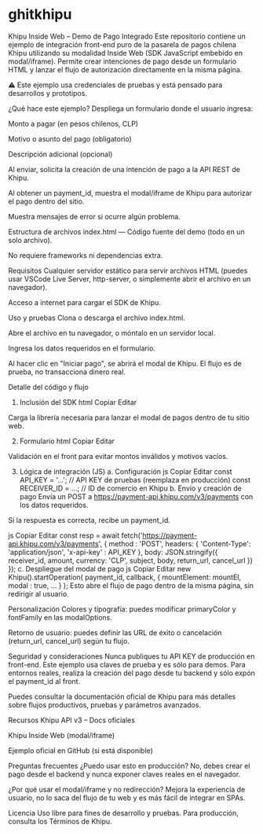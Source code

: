 # ghitkhipu

Khipu Inside Web – Demo de Pago Integrado
Este repositorio contiene un ejemplo de integración front-end puro de la pasarela de pagos chilena Khipu utilizando su modalidad Inside Web (SDK JavaScript embebido en modal/iframe). Permite crear intenciones de pago desde un formulario HTML y lanzar el flujo de autorización directamente en la misma página.

⚠️ Este ejemplo usa credenciales de pruebas y está pensado para desarrollos y prototipos.

¿Qué hace este ejemplo?
Despliega un formulario donde el usuario ingresa:

Monto a pagar (en pesos chilenos, CLP)

Motivo o asunto del pago (obligatorio)

Descripción adicional (opcional)

Al enviar, solicita la creación de una intención de pago a la API REST de Khipu.

Al obtener un payment_id, muestra el modal/iframe de Khipu para autorizar el pago dentro del sitio.

Muestra mensajes de error si ocurre algún problema.

Estructura de archivos
index.html — Código fuente del demo (todo en un solo archivo).

No requiere frameworks ni dependencias extra.

Requisitos
Cualquier servidor estático para servir archivos HTML (puedes usar VSCode Live Server, http-server, o simplemente abrir el archivo en un navegador).

Acceso a internet para cargar el SDK de Khipu.

Uso y pruebas
Clona o descarga el archivo index.html.

Abre el archivo en tu navegador, o móntalo en un servidor local.

Ingresa los datos requeridos en el formulario.

Al hacer clic en "Iniciar pago", se abrirá el modal de Khipu. El flujo es de prueba, no transacciona dinero real.

Detalle del código y flujo
1. Inclusión del SDK
html
Copiar
Editar
<script src="https://js.khipu.com/v1/kws.js"></script>
Carga la librería necesaria para lanzar el modal de pagos dentro de tu sitio web.

2. Formulario
html
Copiar
Editar
<form id="pay-form">
  <!-- Campos: monto, motivo, descripción -->
</form>
Validación en el front para evitar montos inválidos y motivos vacíos.

3. Lógica de integración (JS)
a. Configuración
js
Copiar
Editar
const API_KEY = '...';      // API KEY de pruebas (reemplaza en producción)
const RECEIVER_ID = ...;    // ID de comercio en Khipu
b. Envío y creación de pago
Envía un POST a https://payment-api.khipu.com/v3/payments con los datos requeridos.

Si la respuesta es correcta, recibe un payment_id.

js
Copiar
Editar
const resp = await fetch('https://payment-api.khipu.com/v3/payments', {
  method : 'POST',
  headers: {
    'Content-Type': 'application/json',
    'x-api-key'    : API_KEY
  },
  body: JSON.stringify({
    receiver_id, amount, currency: 'CLP', subject, body, return_url, cancel_url
  })
});
c. Despliegue del modal de pago
js
Copiar
Editar
new Khipu().startOperation(
  payment_id,
  callback,
  {
    mountElement: mountEl,
    modal       : true,
    ...
  }
);
Esto abre el flujo de pago dentro de la misma página, sin redirigir al usuario.

Personalización
Colores y tipografía: puedes modificar primaryColor y fontFamily en las modalOptions.

Retorno de usuario: puedes definir las URL de éxito o cancelación (return_url, cancel_url) según tu flujo.

Seguridad y consideraciones
Nunca publiques tu API KEY de producción en front-end. Este ejemplo usa claves de prueba y es sólo para demos. Para entornos reales, realiza la creación del pago desde tu backend y sólo expón el payment_id al front.

Puedes consultar la documentación oficial de Khipu para más detalles sobre flujos productivos, pruebas y parámetros avanzados.

Recursos
Khipu API v3 – Docs oficiales

Khipu Inside Web (modal/iframe)

Ejemplo oficial en GitHub (si está disponible)

Preguntas frecuentes
¿Puedo usar esto en producción?
No, debes crear el pago desde el backend y nunca exponer claves reales en el navegador.

¿Por qué usar el modal/iframe y no redirección?
Mejora la experiencia de usuario, no lo saca del flujo de tu web y es más fácil de integrar en SPAs.

Licencia
Uso libre para fines de desarrollo y pruebas. Para producción, consulta los Términos de Khipu.
